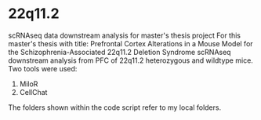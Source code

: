 # 22q11.2
scRNAseq data downstream analysis for master's thesis project
For this master's thesis with title:  Prefrontal Cortex Alterations in a Mouse Model for the Schizophrenia-Associated 22q11.2 Deletion Syndrome
scRNAseq downstream analysis from PFC of 22q11.2 heterozygous and wildtype mice. 
Two tools were used:
1. MiloR 
2. CellChat 

The folders shown within the code script refer to my local folders. 


